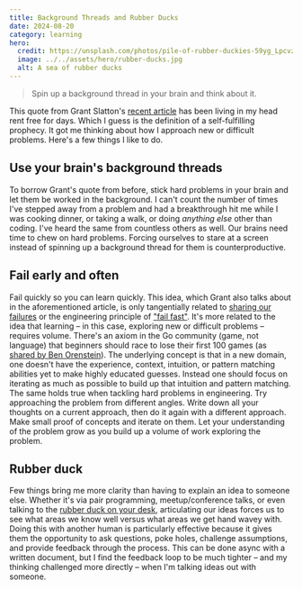 ```yaml
---
title: Background Threads and Rubber Ducks
date: 2024-08-20
category: learning
hero:
  credit: https://unsplash.com/photos/pile-of-rubber-duckies-59yg_LpcvzQ
  image: ../../assets/hero/rubber-ducks.jpg
  alt: A sea of rubber ducks
---
```


> Spin up a background thread in your brain and think about it.&nbsp;

This quote from Grant Slatton's [recent article](https://grantslatton.com/software-pathfinding) has been living in my head rent free for days. Which I guess is the definition of a self-fulfilling prophecy. It got me thinking about how I approach new or difficult problems. Here's a few things I like to do.

## Use your brain's background threads

To borrow Grant's quote from before, stick hard problems in your brain and let them be worked in the background. I can't count the number of times I've stepped away from a problem and had a breakthrough hit me while I was cooking dinner, or taking a walk, or doing _anything else_ other than coding. I've heard the same from countless others as well. Our brains need time to chew on hard problems. Forcing ourselves to stare at a screen instead of spinning up a background thread for them is counterproductive.

## Fail early and often

Fail quickly so you can learn quickly. This idea, which Grant also talks about in the aforementioned article, is only tangentially related to [sharing our failures](./abandon-the-fear-of-failure) or the engineering principle of ["fail fast"](https://en.wikipedia.org/wiki/Fail-fast_system). It's more related to the idea that learning – in this case, exploring new or difficult problems – requires volume. There's an axiom in the Go community (game, not language) that beginners should race to lose their first 100 games (as [shared by Ben Orenstein](https://twitter.com/r00k/status/1767929267889852777)). The underlying concept is that in a new domain, one doesn't have the experience, context, intuition, or pattern matching abilities yet to make highly educated guesses. Instead one should focus on iterating as much as possible to build up that intuition and pattern matching. The same holds true when tackling hard problems in engineering. Try approaching the problem from different angles. Write down all your thoughts on a current approach, then do it again with a different approach. Make small proof of concepts and iterate on them. Let your understanding of the problem grow as you build up a volume of work exploring the problem.

## Rubber duck

Few things bring me more clarity than having to explain an idea to someone else. Whether it's via pair programming, meetup/conference talks, or even talking to the [rubber duck on your desk](https://en.wikipedia.org/wiki/Rubber_duck_debugging), articulating our ideas forces us to see what areas we know well versus what areas we get hand wavey with. Doing this with another human is particularly effective because it gives them the opportunity to ask questions, poke holes, challenge assumptions, and provide feedback through the process. This can be done async with a written document, but I find the feedback loop to be much tighter – and my thinking challenged more directly – when I'm talking ideas out with someone.

